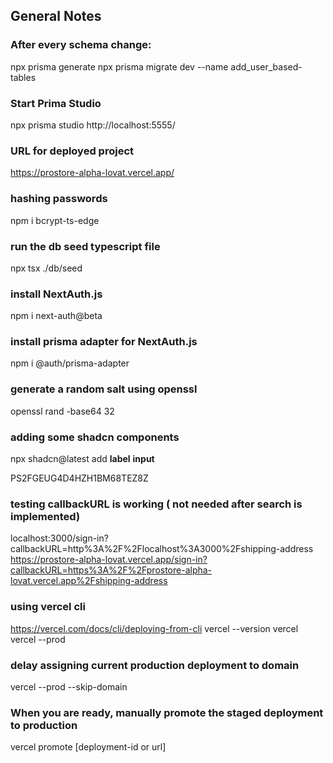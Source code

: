 ## General Notes

### After every schema change:

npx prisma generate
npx prisma migrate dev --name add_user_based-tables

### Start Prima Studio

npx prisma studio
http://localhost:5555/

### URL for deployed project

https://prostore-alpha-lovat.vercel.app/

### hashing passwords

npm i bcrypt-ts-edge

### run the db seed typescript file

npx tsx ./db/seed

### install NextAuth.js

npm i next-auth@beta

### install prisma adapter for NextAuth.js

npm i @auth/prisma-adapter

### generate a random salt using openssl

openssl rand -base64 32

### adding some shadcn components

npx shadcn@latest add **label** **input**

PS2FGEUG4D4HZH1BM68TEZ8Z

### testing callbackURL is working ( not needed after search is implemented)

localhost:3000/sign-in?callbackURL=http%3A%2F%2Flocalhost%3A3000%2Fshipping-address
https://prostore-alpha-lovat.vercel.app/sign-in?callbackURL=https%3A%2F%2Fprostore-alpha-lovat.vercel.app%2Fshipping-address

### using vercel cli

https://vercel.com/docs/cli/deploying-from-cli
vercel --version
vercel
vercel --prod

### delay assigning current production deployment to domain

vercel --prod --skip-domain

### When you are ready, manually promote the staged deployment to production

vercel promote [deployment-id or url]
